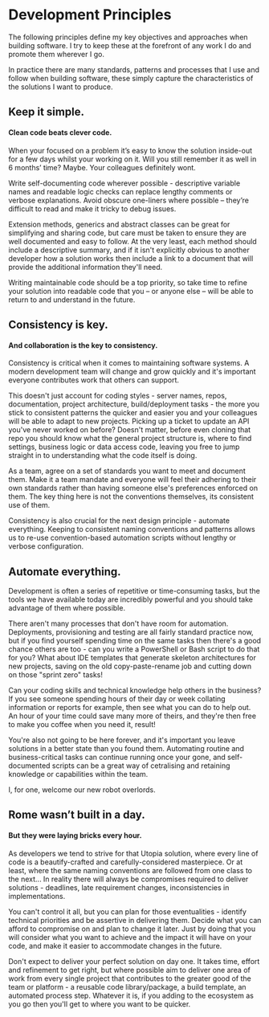 # Development Principles

The following principles define my key objectives and approaches when building software. I try to keep these at the forefront of any work I do and promote them wherever I go.

In practice there are many standards, patterns and processes that I use and follow when building software, these simply capture the characteristics of the solutions I want to produce.

## Keep it simple.

#### Clean code beats clever code.

When your focused on a problem it’s easy to know the solution inside-out for a few days whilst your working on it. Will you still remember it as well in 6 months’ time? Maybe. Your colleagues definitely wont.

Write self-documenting code wherever possible - descriptive variable names and readable logic checks can replace lengthy comments or verbose explanations. Avoid obscure one-liners where possible – they’re difficult to read and make it tricky to debug issues.

Extension methods, generics and abstract classes can be great for simplifying and sharing code, but care must be taken to ensure they are well documented and easy to follow. At the very least, each method should include a descriptive summary, and if it isn't explicitly obvious to another developer how a solution works then include a link to a document that will provide the additional information they'll need.

Writing maintainable code should be a top priority, so take time to refine your solution into readable code that you – or anyone else – will be able to return to and understand in the future.

## Consistency is key.

#### And collaboration is the key to consistency.

Consistency is critical when it comes to maintaining software systems. A modern development team will change and grow quickly and it's important everyone contributes work that others can support.

This doesn't just account for coding styles - server names, repos, documentation, project architecture, build/deployment tasks - the more you stick to consistent patterns the quicker and easier you and your colleagues will be able to adapt to new projects. Picking up a ticket to update an API you've never worked on before? Doesn't matter, before even cloning that repo you should know what the general project structure is, where to find settings, business logic or data access code, leaving you free to jump straight in to understanding what the code itself is doing.

As a team, agree on a set of standards you want to meet and document them. Make it a team mandate and everyone will feel their adhering to their own standards rather than having someone else's preferences enforced on them. The key thing here is not the conventions themselves, its consistent use of them. 

Consistency is also crucial for the next design principle - automate everything. Keeping to consistent naming conventions and patterns allows us to re-use convention-based automation scripts without lengthy or verbose configuration.

## Automate everything.

Development is often a series of repetitive or time-consuming tasks, but the tools we have available today are incredibly powerful and you should take advantage of them where possible.

There aren't many processes that don't have room for automation. Deployments, provisioning and testing are all fairly standard practice now, but if you find yourself spending time on the same tasks then there's a good chance others are too - can you write a PowerShell or Bash script to do that for you? What about IDE templates that generate skeleton architectures for new projects, saving on the old copy-paste-rename job and cutting down on those "sprint zero" tasks! 

Can your coding skills and technical knowledge help others in the business? If you see someone spending hours of their day or week collating information or reports for example, then see what you can do to help out. An hour of your time could save many more of theirs, and they're then free to make you coffee when you need it, result!

You're also not going to be here forever, and it's important you leave solutions in a better state than you found them. Automating routine and business-critical tasks can continue running once your gone, and self-documented scripts can be a great way of cetralising and retaining knowledge or capabilities within the team. 

I, for one, welcome our new robot overlords.

## Rome wasn’t built in a day.

#### But they were laying bricks every hour.

As developers we tend to strive for that Utopia solution, where every line of code is a beautify-crafted and carefully-considered masterpiece. Or at least, where the same naming conventions are followed from one class to the next... In reality there will always be compromises required to deliver solutions - deadlines, late requirement changes, inconsistencies in implementations.

You can't control it all, but you can plan for those eventualities - identify technical priorities and be assertive in delivering them. Decide what you can afford to compromise on and plan to change it later. Just by doing that you will consider what you want to achieve and the impact it will have on your code, and make it easier to accommodate changes in the future.

Don't expect to deliver your perfect solution on day one. It takes time, effort and refinement to get right, but where possible aim to deliver one area of work from every single project that contributes to the greater good of the team or platform - a reusable code library/package, a build template, an automated process step. Whatever it is, if you adding to the ecosystem as you go then you'll get to where you want to be quicker.
